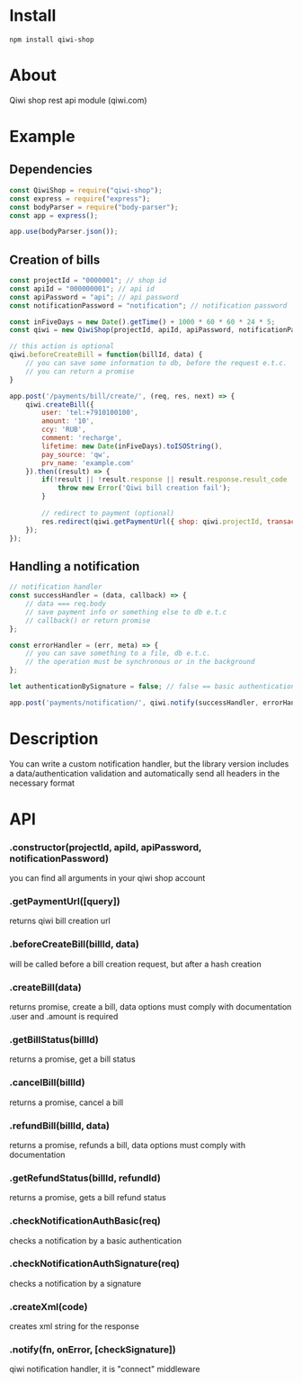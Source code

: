 # Install  
`npm install qiwi-shop`  

# About  
Qiwi shop rest api module (qiwi.com)  

# Example  
## Dependencies

```js
const QiwiShop = require("qiwi-shop");
const express = require("express");
const bodyParser = require("body-parser");
const app = express();

app.use(bodyParser.json());
```

## Creation of bills

```js
const projectId = "0000001"; // shop id
const apiId = "000000001"; // api id
const apiPassword = "api"; // api password
const notificationPassword = "notification"; // notification password

const inFiveDays = new Date().getTime() + 1000 * 60 * 60 * 24 * 5;
const qiwi = new QiwiShop(projectId, apiId, apiPassword, notificationPassword);

// this action is optional
qiwi.beforeCreateBill = function(billId, data) {
    // you can save some information to db, before the request e.t.c.
    // you can return a promise
}

app.post('/payments/bill/create/', (req, res, next) => {    
    qiwi.createBill({
        user: 'tel:+7910100100',
        amount: '10',
        ccy: 'RUB', 
        comment: 'recharge',
        lifetime: new Date(inFiveDays).toISOString(),
        pay_source: 'qw',
        prv_name: 'example.com' 
    }).then((result) => {
        if(!result || !result.response || result.response.result_code != 0) {
            throw new Error('Qiwi bill creation fail');
        }
        
        // redirect to payment (optional)
        res.redirect(qiwi.getPaymentUrl({ shop: qiwi.projectId, transaction: result.response.bill.bill_id }));
    });
});
```

## Handling a notification

```js
// notification handler 
const successHandler = (data, callback) => {
    // data === req.body    
    // save payment info or something else to db e.t.c    
    // callback() or return promise
};

const errorHandler = (err, meta) => {
    // you can save something to a file, db e.t.c.
    // the operation must be synchronous or in the background 
};

let authenticationBySignature = false; // false == basic authentication

app.post('payments/notification/', qiwi.notify(successHandler, errorHandler, authenticationBySignature));
```

# Description  
You can write a custom notification handler, but the library version includes a data/authentication validation and automatically send all headers in the necessary format

# API  
### .constructor(projectId, apiId, apiPassword, notificationPassword)  
you can find all arguments in your qiwi shop account  

### .getPaymentUrl([query])  
returns qiwi bill creation url

### .beforeCreateBill(billId, data)  
will be called before a bill creation request, but after a hash creation

### .createBill(data)  
returns promise, create a bill, data options must comply with documentation  
.user and .amount is required

### .getBillStatus(billId)  
returns a promise, get a bill status

### .cancelBill(billId)  
returns a promise, cancel a bill

### .refundBill(billId, data)  
returns a promise, refunds a bill,  data options must comply with documentation

### .getRefundStatus(billId, refundId)  
returns a promise, gets a bill refund status

### .checkNotificationAuthBasic(req)  
checks a notification by a basic authentication

### .checkNotificationAuthSignature(req)  
checks a notification by a signature

### .createXml(code)  
creates xml string for the response

### .notify(fn, onError, [checkSignature])  
qiwi notification handler, it is "connect" middleware



